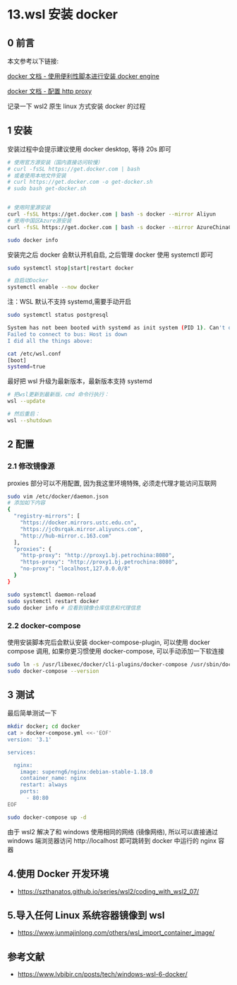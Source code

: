 # 13.wsl 安装 docker

## 0 前言

本文参考以下链接:

[docker 文档 - 使用便利性脚本进行安装 docker engine](https://docs.docker.com/engine/install/ubuntu/#install-using-the-convenience-script)

[docker 文档 - 配置 http proxy](https://docs.docker.com/config/daemon/systemd/)

记录一下 wsl2 原生 linux 方式安装 docker 的过程

## 1 安装

安装过程中会提示建议使用 docker desktop, 等待 20s 即可

```sh
# 使用官方源安装（国内直接访问较慢）
# curl -fsSL https://get.docker.com | bash
# 或者使用本地文件安装
# curl https://get.docker.com -o get-docker.sh
# sudo bash get-docker.sh


# 使用阿里源安装
curl -fsSL https://get.docker.com | bash -s docker --mirror Aliyun
# 使用中国区Azure源安装
curl -fsSL https://get.docker.com | bash -s docker --mirror AzureChinaCloud

sudo docker info
```

安装完之后 docker 会默认开机自启, 之后管理 docker 使用 systemctl 即可

```sh
sudo systemctl stop|start|restart docker

# 自启动Docker
systemctl enable --now docker
```

注：WSL 默认不支持 systemd,需要手动开启

```sh
sudo systemctl status postgresql

System has not been booted with systemd as init system (PID 1). Can't operate.
Failed to connect to bus: Host is down
I did all the things above:
```

```sh
cat /etc/wsl.conf
[boot]
systemd=true
```

最好把 wsl 升级为最新版本，最新版本支持 systemd

```sh
# 把wsl更新到最新版，cmd 命令行执行：
wsl --update

# 然后重启：
wsl --shutdown
```

## 2 配置

### 2.1 修改镜像源

proxies 部分可以不用配置, 因为我这里环境特殊, 必须走代理才能访问互联网

```sh
sudo vim /etc/docker/daemon.json
# 添加如下内容
{
  "registry-mirrors": [
    "https://docker.mirrors.ustc.edu.cn",
    "https://jc0srqak.mirror.aliyuncs.com",
    "http://hub-mirror.c.163.com"
  ],
  "proxies": {
    "http-proxy": "http://proxy1.bj.petrochina:8080",
    "https-proxy": "http://proxy1.bj.petrochina:8080",
    "no-proxy": "localhost,127.0.0.0/8"
  }
}

sudo systemctl daemon-reload
sudo systemctl restart docker
sudo docker info # 应看到镜像仓库信息和代理信息
```

### 2.2 docker-compose

使用安装脚本完后会默认安装 docker-compose-plugin, 可以使用 docker compose 调用, 如果你更习惯使用 docker-compose, 可以手动添加一下软连接

```sh
sudo ln -s /usr/libexec/docker/cli-plugins/docker-compose /usr/sbin/docker-compose
sudo docker-compose --version
```

## 3 测试

最后简单测试一下

```sh
mkdir docker; cd docker
cat > docker-compose.yml <<-'EOF'
version: '3.1'

services:

  nginx:
    image: superng6/nginx:debian-stable-1.18.0
    container_name: nginx
    restart: always
    ports:
      - 80:80
EOF

sudo docker-compose up -d
```

由于 wsl2 解决了和 windows 使用相同的网络 (镜像网络), 所以可以直接通过 windows 端浏览器访问 http://localhost 即可跳转到 docker 中运行的 nginx 容器

## 4.使用 Docker 开发环境

- https://szthanatos.github.io/series/wsl2/coding_with_wsl2_07/

## 5.导入任何 Linux 系统容器镜像到 wsl

- https://www.junmajinlong.com/others/wsl_import_container_image/

## 参考文献

- https://www.lvbibir.cn/posts/tech/windows-wsl-6-docker/
